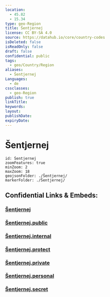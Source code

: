 ```yaml
---
location:
  - 45.82
  - 15.34
type: geo-Region
title: Šentjernej
license: CC BY-SA 4.0
source: https://datahub.io/core/country-codes
isDeleted: false
isReadOnly: false
draft: false
confidential: public
tags:
  - geo/Country/Region
aliases:
  - Šentjernej
Languages:
  - de
cssclasses:
  - geo-Region
publish: true
linkTitle:
keywords:
layout:
publishDate:
expiryDate:
---
```


# Šentjernej

```leaflet
id: Šentjernej
zoomFeatures: true 
minZoom: 2 
maxZoom: 18
geojsonFolder: ./Šentjernej/
markerFolder: ./Šentjernej/
```


## Confidential Links & Embeds: 

### [Šentjernej](/_Standards/Earth/Continent/Europe/Europe~Central/Slovenia/Regions~Slovenia/Jugovzhodna_Slovenija/counties~Jugovzhodna_Slovenija/Šentjernej.md) 

### [Šentjernej.public](/_public/Earth/Continent/Europe/Europe~Central/Slovenia/Regions~Slovenia/Jugovzhodna_Slovenija/counties~Jugovzhodna_Slovenija/Šentjernej.public.md) 

### [Šentjernej.internal](/_internal/Earth/Continent/Europe/Europe~Central/Slovenia/Regions~Slovenia/Jugovzhodna_Slovenija/counties~Jugovzhodna_Slovenija/Šentjernej.internal.md) 

### [Šentjernej.protect](/_protect/Earth/Continent/Europe/Europe~Central/Slovenia/Regions~Slovenia/Jugovzhodna_Slovenija/counties~Jugovzhodna_Slovenija/Šentjernej.protect.md) 

### [Šentjernej.private](/_private/Earth/Continent/Europe/Europe~Central/Slovenia/Regions~Slovenia/Jugovzhodna_Slovenija/counties~Jugovzhodna_Slovenija/Šentjernej.private.md) 

### [Šentjernej.personal](/_personal/Earth/Continent/Europe/Europe~Central/Slovenia/Regions~Slovenia/Jugovzhodna_Slovenija/counties~Jugovzhodna_Slovenija/Šentjernej.personal.md) 

### [Šentjernej.secret](/_secret/Earth/Continent/Europe/Europe~Central/Slovenia/Regions~Slovenia/Jugovzhodna_Slovenija/counties~Jugovzhodna_Slovenija/Šentjernej.secret.md)

